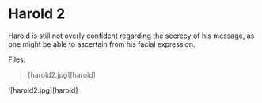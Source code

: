 # Harold 2

Harold is still not overly confident regarding the secrecy of his message,
as one might be able to ascertain from his facial expression.

Files:
>   [harold2.jpg][harold]

![harold2.jpg][harold]
